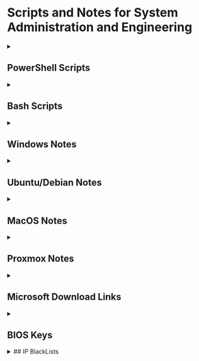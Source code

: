 # Scripts and Notes for System Administration and Engineering

<details>
<summary  markdown="span">

## PowerShell Scripts

</summary>

### WinMultiTool

Windows multi tool for updates, temp file cleanup, package installs

```powershell
Set-ExecutionPolicy Bypass -Scope Process -Force; [Net.ServicePointManager]::SecurityProtocol = [Net.SecurityProtocolType]::Tls12; iex ((New-Object System.Net.WebClient).DownloadString('https://raw.githubusercontent.com/Ad3t0/windows/master/powershell-core/WinMultiTool.ps1'))
```

### ProfileMigrate

Migrates data from C:\Users\CurrentUser\Documents, Desktop, Pictures to selected path

```powershell
Set-ExecutionPolicy Bypass -Scope Process -Force; [Net.ServicePointManager]::SecurityProtocol = [Net.SecurityProtocolType]::Tls12; iex ((New-Object System.Net.WebClient).DownloadString('https://raw.githubusercontent.com/Ad3t0/windows/master/powershell-core/ProfileMigrate.ps1'))
```

### OpenVPN_Setup

Private OpenVPN with pulled config

```powershell
Set-ExecutionPolicy Bypass -Scope Process -Force; [Net.ServicePointManager]::SecurityProtocol = [Net.SecurityProtocolType]::Tls12; iex ((New-Object System.Net.WebClient).DownloadString('https://raw.githubusercontent.com/Ad3t0/windows/master/powershell-core/OpenVPN_Setup.ps1'))
```

### ChocoInstall

Installs [Chocolatey](https://chocolatey.org/)

```powershell
Set-ExecutionPolicy Bypass -Scope Process -Force; [Net.ServicePointManager]::SecurityProtocol = [Net.SecurityProtocolType]::Tls12; iex ((New-Object System.Net.WebClient).DownloadString('https://raw.githubusercontent.com/Ad3t0/windows/master/powershell-core/ChocoInstall.ps1'))
```

### MSOfficeInstall

Installs MS Office

```powershell
Set-ExecutionPolicy Bypass -Scope Process -Force; [Net.ServicePointManager]::SecurityProtocol = [Net.SecurityProtocolType]::Tls12; iex ((New-Object System.Net.WebClient).DownloadString('https://raw.githubusercontent.com/Ad3t0/windows/master/powershell-core/MSOfficeInstall.ps1'))
```

### LogonStartUpTask

PowerShell logon or startup task creator

```powershell
Set-ExecutionPolicy Bypass -Scope Process -Force; [Net.ServicePointManager]::SecurityProtocol = [Net.SecurityProtocolType]::Tls12; iex ((New-Object System.Net.WebClient).DownloadString('https://raw.githubusercontent.com/Ad3t0/windows/master/powershell-core/LogonStartUpTask.ps1'))
```

### DriverSearch

Google search with system model for drivers

```powershell
Set-ExecutionPolicy Bypass -Scope Process -Force; [Net.ServicePointManager]::SecurityProtocol = [Net.SecurityProtocolType]::Tls12; iex ((New-Object System.Net.WebClient).DownloadString('https://raw.githubusercontent.com/Ad3t0/windows/master/powershell-core/DriverSearch.ps1'))
```

### ProductKeyFix

Remove product key and then install product key from BIOS

```powershell
Set-ExecutionPolicy Bypass -Scope Process -Force; [Net.ServicePointManager]::SecurityProtocol = [Net.SecurityProtocolType]::Tls12; iex ((New-Object System.Net.WebClient).DownloadString('https://raw.githubusercontent.com/Ad3t0/windows/master/powershell-core/ProductKeyFix.ps1'))
```

### AutoLogin

Setup Windows Auto Login

```powershell
Set-ExecutionPolicy Bypass -Scope Process -Force; [Net.ServicePointManager]::SecurityProtocol = [Net.SecurityProtocolType]::Tls12; iex ((New-Object System.Net.WebClient).DownloadString('https://raw.githubusercontent.com/Ad3t0/windows/master/powershell-core/AutoLogin.ps1'))
```

</details>

<details>
<summary  markdown="span">

## Bash Scripts

</summary>

</details>

<details>

<summary  markdown="span">

## Windows Notes

</summary>

### Convert Windows Server 2019 Evaluation to Standard

```powershell
DISM /online /Set-Edition:ServerStandard /ProductKey:N69G4-B89J2-4G8F4-WWYCC-J464C /AcceptEula
```

### Convert Windows Server 2019 Evaluation to Datacenter

```powershell
DISM /online /Set-Edition:ServerDatacenter /ProductKey:WMDGN-G9PQG-XVVXX-R3X43-63DFG /AcceptEula
```

### Convert Windows Server 2022 Evaluation to Datacenter

```powershell
DISM /online /Set-Edition:ServerDatacenter /ProductKey:WX4NM-KYWYW-QJJR4-XV3QB-6VM33 /AcceptEula
```

### Transfer all FSMO Roles

```powershell
Move-ADDirectoryServerOperationMasterRole "DC1" –OperationMasterRole 0,1,2,3,4
```

### Seize all FSMO Roles

```powershell
Move-ADDirectoryServerOperationMasterRole "DC1" –OperationMasterRole 0,1,2,3,4 -Force
```

### Reset Domain Admin Password Error 4000, 4007

```powershell
netdom resetpwd /server:PDC.domain.com /userd:Domain\domain_admin /passwordd:*
```

### Restore Deleted AD Object

```powershell
Get-ADObject -Filter {displayName -eq 'Full Name'} -IncludeDeletedObjects | Restore-ADObject
```

### Set time server to domain hierarchy

```powershell
Set-ItemProperty -Path "HKLM:\SYSTEM\CurrentControlSet\Services\w32time\TimeProviders\VMICTimeProvider" -Name "Enabled" -Value 0
w32tm /query /source
w32tm /config /syncfromflags:DOMHIER /update
w32tm /resync
```

### Set time server

```powershell
Set-ItemProperty -Path "HKLM:\SYSTEM\CurrentControlSet\Services\w32time\TimeProviders\VMICTimeProvider" -Name "Enabled" -Value 0
w32tm /config /manualpeerlist:time.nist.gov,0x1 /syncfromflags:manual /reliable:yes /update
net stop w32time
net start w32time
w32tm /resync /force
w32tm /query /configuration
```

### Generate and export .pfx cert

```powershell
$notafter = (Get-date).AddYears(10)
$cert = New-SelfSignedCertificate -certstorelocation cert:\localmachine\my -dnsname test.com -NotAfter $notafter
$pwd = ConvertTo-SecureString -String '12345678' -Force -AsPlainText
$path = 'cert:\localMachine\my\' + $cert.thumbprint
Export-PfxCertificate -cert $path -FilePath c:\cert.pfx -Password $pwd
```

</details>

<details>

<summary  markdown="span">

## Ubuntu/Debian Notes

</summary>

</details>

<details>
<summary  markdown="span">

## MacOS Notes

</summary>

### Mac Setup

```bash
/bin/bash -c "$(curl -fsSL https://raw.githubusercontent.com/Homebrew/install/HEAD/install.sh)"
echo 'eval "$(/opt/homebrew/bin/brew shellenv)"' >> /Users/admin/.zprofile
eval "$(/opt/homebrew/bin/brew shellenv)"
sudo softwareupdate --install-rosetta
brew install --cask google-chrome ringcentral appcleaner adobe-acrobat-reader adobe-creative-cloud microsoft-office
sudo dscl . create /Users/admin IsHidden 1
```

</details>

<details>
<summary  markdown="span">

## Proxmox Notes

</summary>
</details>

<details>
<summary  markdown="span">

## Microsoft Download Links

</summary>

### Windows Server ISOs

<table>
   <tbody>
      <tr>
         <td>OS</td>
         <td>Download Link</td>
      </tr>
      <tr>
         <td>Windows Server 2012 R2</td>
         <td><a href="http://download.microsoft.com/download/6/2/A/62A76ABB-9990-4EFC-A4FE-C7D698DAEB96/9600.17050.WINBLUE_REFRESH.140317-1640_X64FRE_SERVER_EVAL_EN-US-IR3_SSS_X64FREE_EN-US_DV9.ISO">http://download.microsoft.com/download/6/2/A/62A76ABB-9990-4EFC-A4FE-C7D698DAEB96/9600.17050.WINBLUE_REFRESH.140317-1640_X64FRE_SERVER_EVAL_EN-US-IR3_SSS_X64FREE_EN-US_DV9.ISO</a></td>
      </tr>
      <tr>
         <td>Windows Server 2016</td>
         <td><a href="http://download.microsoft.com/download/6/9/5/6957BB28-1FAD-4E62-B161-F873196130BD/14393.0.161119-1705.RS1_REFRESH_SERVERESSENTIALS_OEM_X64FRE_EN-US.ISO">http://download.microsoft.com/download/6/9/5/6957BB28-1FAD-4E62-B161-F873196130BD/14393.0.161119-1705.RS1_REFRESH_SERVERESSENTIALS_OEM_X64FRE_EN-US.ISO</a></td>
      </tr>
      <tr>
         <td>Windows Server 2019</td>
         <td><a href="https://software-download.microsoft.com/download/pr/17763.737.190906-2324.rs5_release_svc_refresh_SERVER_EVAL_x64FRE_en-us_1.iso">https://software-download.microsoft.com/download/pr/17763.737.190906-2324.rs5_release_svc_refresh_SERVER_EVAL_x64FRE_en-us_1.iso</a></td>
      </tr>
      <tr>
         <td>Windows Server 2022</td>
         <td><a title="https://software-download.microsoft.com/download/sg/20348.169.210806-2348.fe_release_svc_refresh_SERVER_EVAL_x64FRE_en-us.iso" href="https://software-download.microsoft.com/download/sg/20348.169.210806-2348.fe_release_svc_refresh_SERVER_EVAL_x64FRE_en-us.iso">https://software-download.microsoft.com/download/sg/20348.169.210806-2348.fe_release_svc_refresh_SERVER_EVAL_x64FRE_en-us.iso</a></td>
      </tr>
   </tbody>
</table>

### Microsoft Office Installers

------------
| Version  | Download Link|
| ------------ | ------------ |
| Office 365 Professional Plus | <http://officecdn.microsoft.com/db/492350F6-3A01-4F97-B9C0-C7C6DDF67D60/media/en-US/O365ProPlusRetail.img> |
| Office 365 Business | <http://officecdn.microsoft.com/db/492350F6-3A01-4F97-B9C0-C7C6DDF67D60/media/en-US/O365BusinessRetail.img> |
| Office 365 Home Premium | <http://officecdn.microsoft.com/db/492350F6-3A01-4F97-B9C0-C7C6DDF67D60/media/en-US/O365HomePremRetail.img> |
| Office 2019 Professional Plus | <https://officecdn.microsoft.com/db/492350F6-3A01-4F97-B9C0-C7C6DDF67D60/media/en-US/ProPlus2019Retail.img> |
| Office 2016 Professional Plus | <https://officecdn.microsoft.com/db/492350F6-3A01-4F97-B9C0-C7C6DDF67D60/media/en-US/ProPlusRetail.img> |
| Office 2013 Professional | <https://officeredir.microsoft.com/r/rlidO15C2RMediaDownload?p1=db&p2=en-US&p3=ProfessionalRetail> |
| Visio 2019 Professional | <https://officecdn.microsoft.com/db/492350F6-3A01-4F97-B9C0-C7C6DDF67D60/media/en-US/VisioPro2019Retail.img> |
| Visio 2016 Professional | <http://officecdn.microsoft.com/db/492350F6-3A01-4F97-B9C0-C7C6DDF67D60/media/en-US/VisioProRetail.img> |
| Visio 2016 Standard | <http://officecdn.microsoft.com/db/492350F6-3A01-4F97-B9C0-C7C6DDF67D60/media/en-US/VisioStdRetail.img> |
| Project 2019 Professional | <https://officecdn.microsoft.com/db/492350F6-3A01-4F97-B9C0-C7C6DDF67D60/media/en-US/ProjectPro2019Retail.img> |
| Project 2016 Professional | <http://officecdn.microsoft.com/db/492350F6-3A01-4F97-B9C0-C7C6DDF67D60/media/en-US/ProjectProRetail.img> |
| Project 2016 Standard | <http://officecdn.microsoft.com/db/492350F6-3A01-4F97-B9C0-C7C6DDF67D60/media/en-US/ProjectStdRetail.img> |
| Outlook 2016 | <http://officecdn.microsoft.com/db/492350F6-3A01-4F97-B9C0-C7C6DDF67D60/media/en-US/OutlookRetail.img> |

</details>

<details>
<summary  markdown="span">

## BIOS Keys

</summary>
------------
| Manufacturer  | Key|
| ------------ | ------------ |
| Acer | Del or F2 |
| ASRock | F2 |
| Asus | Del, F10 or F9 |
| Biostar | Del |
| Dell | F2 or F12 |
| EVGA | Del |
| Gigabyte | Del |
| HP | F10 |
| Lenovo | F2, Fn + F2, F1 or Enter then F1 |
| Intel | F2 |
| MSI | Del |
| Microsoft Surface | Press and hold volume up |
| Origin PC | F2 |
| Samsung | F2 |
| Toshiba | F2 |
| Zotac | Del |

</details>

<details>
<summary  markdown="span">
## IP BlackLists
</summary>
|Category|Name|Description|Source|Header/Label|
|:----|:----|:----|:----|:----|
|Anonymizers|dan.me.uk|This list contains a full list of all TOR nodes|<https://www.dan.me.uk/torlist/>|Anon_TOR|
|Anonymizers|MaxMind|MaxMind.com sample list of high-risk IP addresses.|<https://www.maxmind.com/en/high-risk-ip-sample-list>|Anon_MaxMind|
|Attacks|Talos|TalosIntel.com List of known malicious network threats|<http://talosintel.com/feeds/ip-filter.blf>|Talos|
|Attacks|BadIPs 15d|Bad IPs in category any with score above 2 and age less than 15d|<https://www.badips.com/get/list/any/2?age=15d>|BadIPs_15d|
|Attacks|BadIPs 30d|BadIPs.com Bad IPs in category any with score above 2 and age less than 30d|<https://www.badips.com/get/list/any/2?age=30d>|BadIPs_30d|
|Attacks|Blocklist.de|Blocklist.de IPs that have been detected by fail2ban in the last 48 hours|<http://lists.blocklist.de/lists/all.txt>|Blocklist.de|
|Attacks|Cyber Crime WHQ|Block IPs|<https://cybercrime-tracker.net/fuckerz.php>|Cyber_Crime|
|Attacks|ISC_1d|<https://isc.sans.edu/api/sources/attacks/1000/1?text>|<https://cinsarmy.com/list/ci-badguys.txt>| |
|Attacks|Emerging Threats and DShield - Block IPs|This is combines several lists. At the moment of writing the blocklist contains the following:
Several malware C&C servers (Feodo, Zeus, Spyeye, Palevo).
Spamhaus drop list
DShield top 20 attackers. DShield provides a platform for users of firewalls to share intrusion information|<https://rules.emergingthreats.net/fwrules/emerging-Block-IPs.txt>|ET_Block_IP|
|Attacks|Emerging Threats and DShield - Compromised IPs|Compromised IPs|<https://rules.emergingthreats.net/blockrules/compromised-ips.txt>|ET_Comp_IP|
|Attacks|GreenSnow|GreenSnow.co the blacklisted list of IPs for online servers.|<https://blocklist.greensnow.co/greensnow.txt>|GreenSnow|
| |MyIP.ms|Our sites are visited by tens of thousands of people every day. Our unique protection system allows us to easily identify the IP of Unknown Spam Bots / Crawlers and other IP with dangerous software. Below are published in real time our blacklist of such IP's. Hope it will be helpful for you. Read More|<https://www.myip.ms/files/blacklist/general/latest_blacklist.txt>|MyIP_ms|
|Attacks|Internet Storm Center|IP Block List|<https://isc.sans.edu/api/sources/attacks/1000/30?text>|ISC_30d|
|Attacks|NormShield|NormShield.com IPs in category attack with severity all|<https://iplists.firehol.org/files/normshield_all_attack.ipset>|NormShield_All|
|Attacks|Snort IPfilter|Same as TALOS|<http://labs.snort.org/feeds/ip-filter.blf>|SnortIPfilter|
|Malware|Abuse.ch Feodo|Included in RW. Abuse.ch Feodo tracker trojan includes IPs which are being used by Feodo (also known as Cridex or Bugat) which commits ebanking fraud|<https://feodotracker.abuse.ch/blocklist/?download=ipblocklist>|Abusech_Feodo|
|Malware|Abuse.ch Ransomware Tracker Feed|Abuse.ch Ransomware Tracker Ransomware Tracker tracks and monitors the status of domain names, IP addresses and URLs that are associated with Ransomware, such as Botnet C&C servers, distribution sites and payment sites.|<https://ransomwaretracker.abuse.ch/feeds/csv/>|Abusech_Feed|
|Malware|Abuse.ch Ransomware Tracker RW|Abuse.ch Ransomware Tracker Ransomware Tracker tracks and monitors the status of domain names, IP addresses and URLs that are associated with Ransomware, such as Botnet C&C servers, distribution sites and payment sites.|<https://ransomwaretracker.abuse.ch/downloads/RW_IPBL.txt>|Abusech_RW|
|Malware|Abuse.ch SSL Blacklist Agressive|Abuse.ch SSL Blacklist The aggressive version of the SSL IP Blacklist contains all IPs that SSLBL ever detected being associated with a malicious SSL certificate|<https://sslbl.abuse.ch/blacklist/sslipblacklist_aggressive.csv>|Abusech_sslbl|
|Malware|Abuse.ch Zeus|Included in RW. Abuse.ch Zeus tracker standard, contains the same data as the ZeuS IP blocklist (zeus_badips) but with the slight difference that it doesn't exclude hijacked websites (level 2) and free web hosting providers (level 3)|<https://zeustracker.abuse.ch/blocklist.php?download=ipblocklist>|Abusech_Zeus|
|Malware|Bambenek|Master Feed of known, active and non-sinkholed C&Cs IP addresses|<https://osint.bambenekconsulting.com/feeds/c2-ipmasterlist.txt>|Bambenek_All|
|Malware|IBM X-Force|IBM X-Force Exchange Botnet Command and Control Servers|<https://iplists.firehol.org/files/xforce_bccs.ipset>|IBM_XForce|
|Malware|Malc0de|Malc0de.com malicious IPs of the last 30 days|<http://malc0de.com/bl/IP_Blacklist.txt>|Malc0de|
|Malware|MalwareDomainList|malwaredomainlist.com list of malware active ip addresses|<http://www.malwaredomainlist.com/hostslist/ip.txt>|MalwareDomainList|
|Malware|URLVir|URLVir.com Active Malicious IP Addresses Hosting Malware. URLVir is an online security service developed by NoVirusThanks Company Srl that automatically monitors changes of malicious URLs (executable files)|<http://www.urlvir.com/export-ip-addresses/>|URLVir|
|Malware|VxVault|VxVault The latest 100 additions of VxVault.|<http://vxvault.net/ViriList.php?s=0&m=100>|VxVault|
|Reputation|AlienVault|AlienVault.com IP reputation database|<https://reputation.alienvault.com/reputation.generic>|AlienVault|
|Reputation|Binary Defense|Binary Defense Systems Artillery Threat Intelligence Feed and Banlist Feed|<https://www.binarydefense.com/banlist.txt>|BinaryDefense|
|Reputation|CINS Army|CIArmy.com IPs with poor Rogue Packet score that have not yet been identified as malicious by the community|<http://cinsscore.com/list/ci-badguys.txt>|CINS_Army|
|Attacks|ISCBlock| |<https://isc.sans.edu/feeds/block.txt>| |
|Anonymizers|ProxyLists_1d| |<https://iplists.firehol.org/files/proxylists_1d.ipset>| |
|Malware|Abuse_DYRE| |<https://sslbl.abuse.ch/blacklist/dyre_sslipblacklist.csv>| |

</details>
